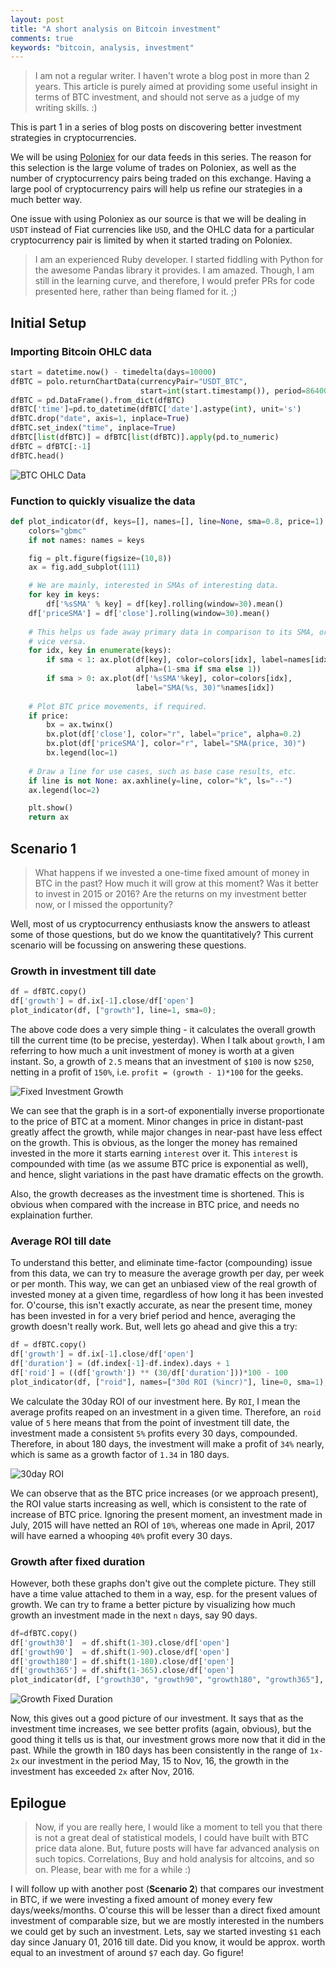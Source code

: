 ```yaml
---
layout: post
title: "A short analysis on Bitcoin investment"
comments: true
keywords: "bitcoin, analysis, investment"
---
```


> I am not a regular writer. I haven't wrote a blog post in more than
> 2 years. This article is purely aimed at providing some useful insight
> in terms of BTC investment, and should not serve as a judge of my
> writing skills. :)

This is part 1 in a series of blog posts on discovering better
investment strategies in cryptocurrencies.

We will be using [Poloniex](http://poloniex.com) for our data feeds in
this series. The reason for this selection is the large volume of trades
on Poloniex, as well as the number of cryptocurrency pairs being traded
on this exchange. Having a large pool of cryptocurrency pairs will help
us refine our strategies in a much better way.

One issue with using Poloniex as our source is that we will be dealing
in `USDT` instead of Fiat currencies like `USD`, and the OHLC data for
a particular cryptocurrency pair is limited by when it started trading
on Poloniex.

> I am an experienced Ruby developer. I started fiddling with Python for
> the awesome Pandas library it provides. I am amazed. Though, I am
> still in the learning curve, and therefore, I would prefer PRs for
> code presented here, rather than being flamed for it. ;)

## Initial Setup
### Importing Bitcoin OHLC data

```python
start = datetime.now() - timedelta(days=10000)
dfBTC = polo.returnChartData(currencyPair="USDT_BTC",
                             start=int(start.timestamp()), period=86400)
dfBTC = pd.DataFrame().from_dict(dfBTC)
dfBTC['time']=pd.to_datetime(dfBTC['date'].astype(int), unit='s')
dfBTC.drop("date", axis=1, inplace=True)
dfBTC.set_index("time", inplace=True)
dfBTC[list(dfBTC)] = dfBTC[list(dfBTC)].apply(pd.to_numeric)
dfBTC = dfBTC[:-1]
dfBTC.head()
```

![BTC OHLC Data](https://www.dropbox.com/s/eys5hx0otencoc8/Screenshot%202017-06-12%2022.24.06.png?dl=1)

### Function to quickly visualize the data

```python
def plot_indicator(df, keys=[], names=[], line=None, sma=0.8, price=1):
    colors="gbmc"
    if not names: names = keys

    fig = plt.figure(figsize=(10,8))
    ax = fig.add_subplot(111)

    # We are mainly, interested in SMAs of interesting data.
    for key in keys:
        df['%sSMA' % key] = df[key].rolling(window=30).mean()
    df['priceSMA'] = df['close'].rolling(window=30).mean()
    
    # This helps us fade away primary data in comparison to its SMA, or
    # vice versa.
    for idx, key in enumerate(keys):
        if sma < 1: ax.plot(df[key], color=colors[idx], label=names[idx],
                            alpha=(1-sma if sma else 1))
        if sma > 0: ax.plot(df['%sSMA'%key], color=colors[idx],
                            label="SMA(%s, 30)"%names[idx])
    
    # Plot BTC price movements, if required.
    if price:
        bx = ax.twinx()
        bx.plot(df['close'], color="r", label="price", alpha=0.2)
        bx.plot(df['priceSMA'], color="r", label="SMA(price, 30)")
        bx.legend(loc=1)
    
    # Draw a line for use cases, such as base case results, etc.
    if line is not None: ax.axhline(y=line, color="k", ls="--")
    ax.legend(loc=2)

    plt.show()
    return ax
```

## Scenario 1

> What happens if we invested a one-time fixed amount of money in BTC in
> the past? How much it will grow at this moment? Was it better to
> invest in 2015 or 2016? Are the returns on my investment better now,
> or I missed the opportunity?

Well, most of us cryptocurrency enthusiasts know the answers to atleast
some of those questions, but do we know the quantitatively? This current
scenario will be focussing on answering these questions.

### Growth in investment till date

```python
df = dfBTC.copy()
df['growth'] = df.ix[-1].close/df['open']
plot_indicator(df, ["growth"], line=1, sma=0);
```

The above code does a very simple thing - it calculates the overall
growth till the current time (to be precise, yesterday). When I talk
about `growth`, I am referring to how much a unit investment of money is
worth at a given instant. So, a growth of `2.5` means that an investment
of `$100` is now `$250`, netting in a profit of `150%`, i.e. `profit
= (growth - 1)*100` for the geeks.

![Fixed Investment Growth](https://www.dropbox.com/s/xawi6g7bhgpt9oc/Screenshot%202017-06-12%2022.38.31.png?dl=1)

We can see that the graph is in a sort-of exponentially inverse
proportionate to the price of BTC at a moment. Minor changes in price in
distant-past greatly affect the growth, while major changes in near-past
have less effect on the growth. This is obvious, as the longer the money
has remained invested in the more it starts earning `interest` over it.
This `interest` is compounded with time (as we assume BTC price is
exponential as well), and hence, slight variations in the past have
dramatic effects on the growth.

Also, the growth decreases as the investment time is shortened. This is
obvious when compared with the increase in BTC price, and needs no
explaination further.

### Average ROI till date

To understand this better, and eliminate time-factor (compounding) issue
from this data, we can try to measure the average growth per day, per
week or per month. This way, we can get an unbiased view of the real
growth of invested money at a given time, regardless of how long it has
been invested for. O'course, this isn't exactly accurate, as near the
present time, money has been invested in for a very brief period and
hence, averaging the growth doesn't really work. But, well lets go ahead
and give this a try:

```python
df = dfBTC.copy()
df['growth'] = df.ix[-1].close/df['open']
df['duration'] = (df.index[-1]-df.index).days + 1
df['roid'] = ((df['growth']) ** (30/df['duration']))*100 - 100
plot_indicator(df, ["roid"], names=["30d ROI (%incr)"], line=0, sma=1);
```

We calculate the 30day ROI of our investment here. By `ROI`, I mean the
average profits reaped on an investment in a given time. Therefore, an
`roid` value of `5` here means that from the point of investment till
date, the investment made a consistent `5%` profits every 30 days,
compounded. Therefore, in about 180 days, the investment will make
a profit of `34%` nearly, which is same as a growth factor of `1.34` in
180 days.

![30day ROI](https://www.dropbox.com/s/h72mllk9vxrlpum/Screenshot%202017-06-13%2000.09.10.png?dl=1)

We can observe that as the BTC price increases (or we approach present),
the ROI value starts increasing as well, which is consistent to the rate
of increase of BTC price. Ignoring the present moment, an investment
made in July, 2015 will have netted an ROI of `10%`, whereas one made in
April, 2017 will have earned a whooping `40%` profit every 30 days.

### Growth after fixed duration

However, both these graphs don't give out the complete picture. They
still have a time value attached to them in a way, esp. for the present
values of growth. We can try to frame a better picture by visualizing
how much growth an investment made in the next `n` days, say 90 days.

```python
df=dfBTC.copy()
df['growth30']  = df.shift(1-30).close/df['open']
df['growth90']  = df.shift(1-90).close/df['open']
df['growth180'] = df.shift(1-180).close/df['open']
df['growth365'] = df.shift(1-365).close/df['open']
plot_indicator(df, ["growth30", "growth90", "growth180", "growth365"], line=1, sma=0.9, price=0);
```

![Growth Fixed Duration](https://www.dropbox.com/s/9ydriinj8mjkn8p/Screenshot%202017-06-13%2000.19.23.png?dl=1)

Now, this gives out a good picture of our investment. It says that as
the investment time increases, we see better profits (again, obvious),
but the good thing it tells us is that, our investment grows more now
that it did in the past. While the growth in 180 days has been
consistently in the range of `1x-2x` our investment in the period May,
15 to Nov, 16, the growth in the investment has exceeded `2x` after Nov,
2016.

## Epilogue

> Now, if you are really here, I would like a moment to tell you that
> there is not a great deal of statistical models, I could have built
> with BTC price data alone. But, future posts will have far advanced
> analysis on such topics. Correlations, Buy and hold analysis for
> altcoins, and so on. Please, bear with me for a while :)

I will follow up with another post (**Scenario 2**) that compares our
investment in BTC, if we were investing a fixed amount of money every
few days/weeks/months. O'course this will be lesser than a direct fixed
amount investment of comparable size, but we are mostly interested in
the numbers we could get by such an investment. Lets, say we started
investing `$1` each day since January 01, 2016 till date. Did you know,
it would be approx. worth equal to an investment of around `$7` each
day. Go figure!
